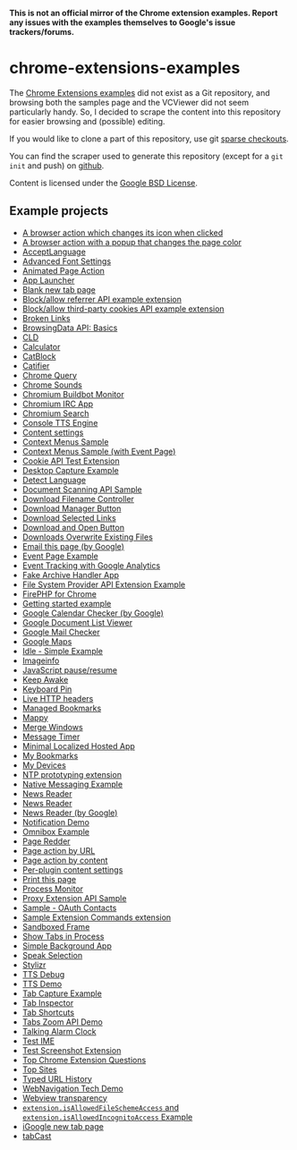 

**This is not an official mirror of the Chrome extension examples. Report any issues with the examples themselves to Google's issue trackers/forums.**

chrome-extensions-examples
==========================

The [Chrome Extensions examples](http://developer.chrome.com/extensions/samples) did not
exist as a Git repository, and browsing both the samples page and the VCViewer did not seem particularly
handy. So, I decided to scrape the content into this repository for easier browsing and (possible)
editing.

If you would like to clone a part of this repository, use git
[sparse checkouts](http://jasonkarns.com/blog/subdirectory-checkouts-with-git-sparse-checkout/).

You can find the scraper used to generate this repository (except for a `git init` and push)
on [github](https://github.com/orbitbot/chrome-extension-scraper).


Content is licensed under the [Google BSD License](http://code.google.com/google_bsd_license.html).


Example projects
----------------

* [A browser action which changes its icon when clicked](/set_icon_path/)
* [A browser action with a popup that changes the page color](/set_page_color/)
* [AcceptLanguage](/getMessage/)
* [Advanced Font Settings](/fontSettings/)
* [Animated Page Action](/set_icon/)
* [App Launcher](/app_launcher/)
* [Blank new tab page](/blank_ntp/)
* [Block/allow referrer API example extension](/enableReferrer/)
* [Block/allow third-party cookies API example extension](/allowThirdPartyCookies/)
* [Broken Links](/broken-links/)
* [BrowsingData API: Basics](/basic_1/)
* [CLD](/cld/)
* [Calculator](/app_1/)
* [CatBlock](/catblock/)
* [Catifier](/catifier/)
* [Chrome Query](/chrome-query/)
* [Chrome Sounds](/fx/)
* [Chromium Buildbot Monitor](/buildbot/)
* [Chromium IRC App](/app_2/)
* [Chromium Search](/chrome_search/)
* [Console TTS Engine](/console_tts_engine/)
* [Content settings](/contentSettings/)
* [Context Menus Sample](/basic_2/)
* [Context Menus Sample (with Event Page)](/event_page/)
* [Cookie API Test Extension](/cookies/)
* [Desktop Capture Example](/desktopCapture/)
* [Detect Language](/detectLanguage/)
* [Document Scanning API Sample](/document_scan/)
* [Download Filename Controller](/download_filename_controller/)
* [Download Manager Button](/download_manager/)
* [Download Selected Links](/download_links/)
* [Download and Open Button](/download_open/)
* [Downloads Overwrite Existing Files](/downloads_overwrite/)
* [Email this page (by Google)](/email_this_page/)
* [Event Page Example](/basic_4/)
* [Event Tracking with Google Analytics](/analytics/)
* [Fake Archive Handler App](/archive/)
* [File System Provider API Extension Example](/basic_5/)
* [FirePHP for Chrome](/chrome-firephp/)
* [Getting started example](/getstarted/)
* [Google Calendar Checker (by Google)](/calendar/)
* [Google Document List Viewer](/gdocs/)
* [Google Mail Checker](/gmail/)
* [Google Maps](/maps_app/)
* [Idle - Simple Example](/idle_simple/)
* [Imageinfo](/imageinfo/)
* [JavaScript pause/resume](/pause-resume/)
* [Keep Awake](/power/)
* [Keyboard Pin](/pin/)
* [Live HTTP headers](/live-headers/)
* [Managed Bookmarks](/managed_bookmarks/)
* [Mappy](/mappy/)
* [Merge Windows](/merge_windows/)
* [Message Timer](/timer/)
* [Minimal Localized Hosted App](/localizedHostedApp/)
* [My Bookmarks](/basic/)
* [My Devices](/basic_3/)
* [NTP prototyping extension](/magic8ball/)
* [Native Messaging Example](/app/)
* [News Reader](/news_a11y/)
* [News Reader](/news_i18n/)
* [News Reader (by Google)](/news/)
* [Notification Demo](/notifications/)
* [Omnibox Example](/simple-example/)
* [Page Redder](/make_page_red/)
* [Page action by URL](/pageaction_by_url/)
* [Page action by content](/pageaction_by_content/)
* [Per-plugin content settings](/plugin_settings/)
* [Print this page](/print/)
* [Process Monitor](/process_monitor/)
* [Proxy Extension API Sample](/proxy_configuration/)
* [Sample - OAuth Contacts](/oauth_contacts/)
* [Sample Extension Commands extension](/commands/)
* [Sandboxed Frame](/sandbox/)
* [Show Tabs in Process](/show_tabs/)
* [Simple Background App](/background-simple/)
* [Speak Selection](/speak_selection/)
* [Stylizr](/stylizr/)
* [TTS Debug](/ttsdebug/)
* [TTS Demo](/ttsdemo/)
* [Tab Capture Example](/tabCapture/)
* [Tab Inspector](/inspector/)
* [Tab Shortcuts](/tab_shortcuts/)
* [Tabs Zoom API Demo](/zoom/)
* [Talking Alarm Clock](/talking_alarm_clock/)
* [Test IME](/basic_6/)
* [Test Screenshot Extension](/screenshot/)
* [Top Chrome Extension Questions](/extension-questions/)
* [Top Sites](/basic_7/)
* [Typed URL History](/showHistory/)
* [WebNavigation Tech Demo](/basic_8/)
* [Webview transparency](/capturevisibleregion/)
* [`extension.isAllowedFileSchemeAccess` and `extension.isAllowedIncognitoAccess` Example](/isAllowedAccess/)
* [iGoogle new tab page](/override_igoogle/)
* [tabCast](/tabCast/)